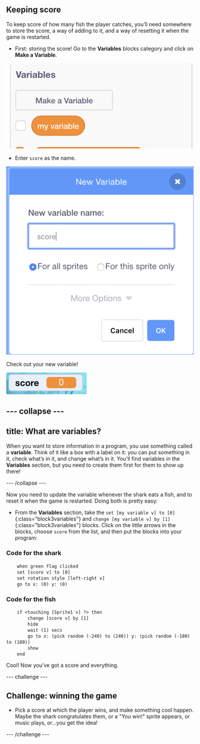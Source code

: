 ## Keeping score

To keep score of how many fish the player catches, you’ll need somewhere to store the score, a way of adding to it, and a way of resetting it when the game is restarted.

+ First: storing the score! Go to the **Variables** blocks category and click on **Make a Variable**.

![](images/catch5.png)

+ Enter `score` as the name. 

![](images/catch6.png)

Check out your new variable!

![The Score variable is displayed on the stage](images/scoreVariableStage.png)

--- collapse ---
---
title: What are variables?
---

When you want to store information in a program, you use something called a **variable**. Think of it like a box with a label on it: you can put something in it, check what’s in it, and change what’s in it. You’ll find variables in the **Variables** section, but you need to create them first for them to show up there! 

--- /collapse ---

Now you need to update the variable whenever the shark eats a fish, and to reset it when the game is restarted. Doing both is pretty easy:

+ From the **Variables** section, take the `set [my variable v] to [0]`{:class="block3variables"} and `change [my variable v] by [1]`{:class="block3variables"} blocks. Click on the little arrows in the blocks, choose `score` from the list, and then put the blocks into your program: 

### Code for the shark

```blocks3
    when green flag clicked
    set [score v] to [0]
    set rotation style [left-right v]
    go to x: (0) y: (0)
```

### Code for the fish

```blocks3
    if <touching [Sprite1 v] ?> then
        change [score v] by [1]
        hide
        wait (1) secs
        go to x: (pick random (-240) to (240)) y: (pick random (-180) to (180))
        show
    end
```

Cool! Now you’ve got a score and everything. 

--- challenge ---

## Challenge: winning the game

+ Pick a score at which the player wins, and make something cool happen. Maybe the shark congratulates them, or a "You win!" sprite appears, or music plays, or...you get the idea!

--- /challenge ---

